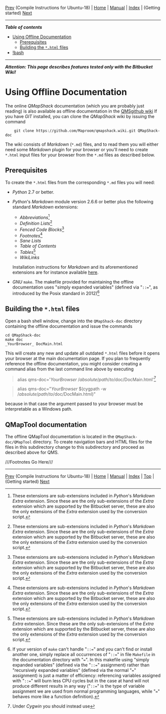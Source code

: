 [Prev](Ubuntu-18-HowTo) (Compile Instructions for Ubuntu-18) | [Home](Home) | [Manual](DocMain) | [Index](AxAdvIndex) | (Getting started) [Next](DocGettingStarted)
- - -
 
***Table of contents***

* [Using Offline Documentation](#using-offline-documentation)
    * [Prerequisites](#prerequisites)
    * [Building the `*.html` files](#building-the-html-files)
* [!bash](#bash)

* * * * * * * * * *
 
***Attention: This page describes features tested only with the Bitbucket Wiki!***

# Using Offline Documentation

The online _QMapShack_ documentation (which you are probably just reading)
is also available as offline documentation in the [QMSgithub wiki](https://github.com/Maproom/qmapshack)  If you
have _GIT_ installed, you can clone the _QMapShack_ wiki by issuing
the command

        git clone https://github.com/Maproom/qmapshack.wiki.git QMapShack-doc

The wiki consists of _Markdown_ (`*.md`) files, and to read
them you will either need some _Markdown_ plugin for your browser or
you'll need to create `*.html` input files for your browser from the
`*.md` files as described below.

## Prerequisites

To create the `*.html` files from the corresponding `*.md` files you
will need:

* _Python_ 2.7 or better.

* _Python_'s _Markdown_ module version 2.6.6 or better plus the
  following standard _Markdown_ extensions:

     * _Abbreviations_[^1]
     * _Definition Lists_[^1]
     * _Fenced Code Blocks_[^1]
     * _Footnotes_[^1]
     * _Sane Lists_
     * _Table of Contents_
     * _Tables_[^1]
     * _WikiLinks_

    Installation instructions for _Markdown_ and its aforementioned
    extensions are for instance available
    [here](https://python-markdown.github.io/install/).

* _GNU_ `make`.  The makefile provided for maintaining the offline
  documentation uses "simply expanded variables" (defined via "`::=`",
  as introduced by the Posix standard in 2012)[^2]

[^1]: These extensions are sub-extensions included in _Python_'s
_Markdown_ _Extra_ extension.  Since these are the only sub-extensions
of the _Extra_ extension which are supported by the Bitbucket server,
these are also the only extensions of the _Extra_ extension used by the
conversion script.

[^2]: If your version of `make` can't handle "`::=`" and you can't find
or install another one, simply replace all occurrences of "`::=`" in file
`Makefile` in the documentation directory with "`=`".  In this makefile
using "simply expanded variables" (defined via the "`::=`" assignment)
rather than "recursively expanded variables" (defined via the normal
"`=`" assignment) is just a matter of efficiency: referencing variables
assigned with "`::=`" will burn less CPU cycles but in the case at hand
will not produce different results in any way ("`::=`" is the type of
variable assignment we are used from normal programming languages, while
"`=`" behaves more like a function definition).

## Building the `*.html` files

Open a bash shell window, change into the `QMapShack-doc` directory containing the offline documentation
and issue the commands


```
cd QMapShack-doc
make doc
_YourBrowser_ DocMain.html
```

This will create any new and update all outdated `*.html` files before
it opens your browser at the main documentation page.  If you plan to
frequently reference the offline documentation, you might consider
creating a command alias from the last command line above by executing

>    alias qms-doc='_YourBrowser_ /_absolute_/_path_/_to_/doc/DocMain.html'[^3]

[^3]:  Under _Cygwin_ you should instead use

>    alias qms-doc="_YourBrowser_ $(cygpath -w /_absolute_/_path_/_to_/doc/DocMain.html)"

because in that case the argument passed to your browser must be interpretable as a Windows path.

## QMapTool documentation

The offline QMapTool documentation is located in the `QMapShack-doc/QMapTool` directory. To create navigation bars and HTML files for the files in this subdirectory change to this subdirectory and proceed as described above for QMS. 


///Footnotes Go Here///
- - -
[Prev](Ubuntu-18-HowTo) (Compile Instructions for Ubuntu-18) | [Home](Home) | [Manual](DocMain) | [Index](AxAdvIndex) | [Top](#) | (Getting started) [Next](DocGettingStarted)
